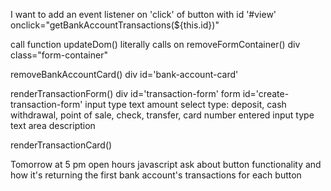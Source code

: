 I want to add an event listener on 'click' of button with id '#view'
onclick="getBankAccountTransactions(${this.id})"

call function updateDom()
literally calls on removeFormContainer()
div class="form-container"

removeBankAccountCard()
div id='bank-account-card'

renderTransactionForm()
div id='transaction-form'
form id='create-transaction-form'
input type text amount
select type: deposit, cash withdrawal, point of sale, check, transfer, card number entered
input type text area description

renderTransactionCard()



Tomorrow at 5 pm open hours javascript ask about button functionality and how it's returning the first bank account's transactions for each button